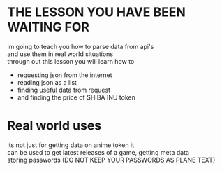 # THE LESSON YOU HAVE BEEN WAITING FOR
im going to teach you how to parse data from api's \
and use them in real world situations \
through out this lesson you will learn how to

* requesting json from the internet
* reading json as a list
* finding useful data from request
* and finding the price of SHIBA INU token

# Real world uses

its not just for getting data on anime token it\
can be used to get latest releases of a game, getting meta data \
storing passwords (DO NOT KEEP YOUR PASSWORDS AS PLANE TEXT)
